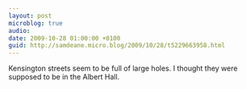 ```yaml
---
layout: post
microblog: true
audio: 
date: 2009-10-28 01:00:00 +0100
guid: http://samdeane.micro.blog/2009/10/28/t5229663958.html
---
```

Kensington streets seem to be full of large holes. I thought they were supposed to be in the Albert Hall.

